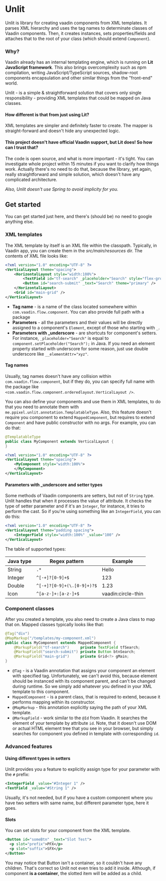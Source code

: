 # Unlit
Unlit is library for creating vaadin components from XML templates. It parses XML hierarchy and uses the tag names to
determinate classes of Vaadin components. Then, it creates instances, sets properties/fields and attaches that to the
root of your class (which should extend `Component`).

### Why?
Vaadin already has an internal templating engine, which is running on **Lit JavaScript framework**. This also brings
overcomplexity such as npm compilation, writing JavaScript/TypeScript sources, shadow-root components encapsulation and
other similar things from the "front-end" world.

Unlit - is a simple & straightforward solution that covers only single responsibility - providing XML templates that
could be mapped on Java classes.

#### How different is that from just using Lit?
XML templates are simpler and definitely faster to create. The mapper is straight-forward and doesn't hide any 
unexpected logic.

#### This project doesn't have official Vaadin support, but Lit does! So how can I trust that?
The code is open source, and what is more important - it's tight. You can investigate whole project within 15 minutes
if you want to clarify how things work. Actually there's no need to do that, because the library, yet again, really
straightforward and simple solution, which doesn't have any complicated architecture.

*Also, Unlit doesn't use Spring to avoid implicity for you.*

## Get started
You can get started just here, and there's (should be) no need to google anything else.

### XML templates
The XML template by itself is an XML file within the classpath. Typically, in Vaadin app, you can create them in the
*src/main/resources* dir. The contents of XML file looks like:
```XML
<?xml version="1.0" encoding="UTF-8" ?>
<VerticalLayout theme="spacing">
    <HorizontalLayout style="width:100%">
        <TextField id="tf-search" _placeholder="Search" style="flex-grow:1" />
        <Button id="search-submit" _text="Search" theme="primary" />
    </HorizontalLayout>
    <Grid id="main-grid" />
</VerticalLayout>
```
- **Tag name** - is a name of the class located somewhere within `com.vaadin.flow.component`. You can also provide full 
  path with a package
- **Parameters** - all the parameters and their values will be directly assigned to a component's `Element`, except of
  those who starting with `_`.
- **Parameters with _underscore** - are shortcuts for component's setters. For instance, `_placeholder="Search"` is
  equal to `component.setPlaceholder("Search");` in Java. If you need an element property started with underscore for
  some reason, just use double underscore like `__elementAttr="xyz"`.

#### Tag names
Usually, tag names doesn't have any collision within `com.vaadin.flow.component`, but if they do, you can specify full
name with the package like `<com.vaadin.flow.component.orderedlayout.VerticalLayout />`.

You can also define your components and use them in XML templates, to do that you need to annotate them with 
`me.ppixel.unlit.annotation.TemplatableType`. Also, this feature doesn't require you component to extend 
`MappedComponent`, but requires to extend `Component` and have public constructor with no args. For example, you can do
that:

```Java
@TemplatableType
public class MyComponent extends VerticalLayout {
}
```
```XML
<?xml version="1.0" encoding="UTF-8" ?>
<VerticalLayout theme="spacing">
    <MyComponent style="width:100%">
    </MyComponent>
</VerticalLayout>
```

#### Parameters with _underscore and setter types
Some methods of Vaadin components are setters, but not of `String` type. Unlit handles that when it processes the value
of attribute. It checks the type of setter parameter and if it's an `Integer`, for instance, it tries to perform the
cast. So if you're using something like an `IntegerField`, you can do this:
```XML
<?xml version="1.0" encoding="UTF-8" ?>
<VerticalLayout theme="padding spacing">
    <IntegerField style="width:100%" _value="100" />
</VerticalLayout>
```
The table of supported types:

| Java type | Regex pattern              | Example            |
|-----------|----------------------------|--------------------|
| String    | `.*`                       | Hello              |
| Integer   | `^[-+]?[0-9]+$`            | 123                |
| Double    | `^[-+]?[0-9]+(\.[0-9]+)?$` | 1.23               |
| Icon      | `^[a-z-]+:[a-z-]+$`        | vaadin:circle-thin |

### Component classes
After you created a template, you also need to create a Java class to map that on. Mapped classes typically looks like 
that:
```Java
@Tag("div")
@MapMarkup("/templates/my-component.xml")
public class MyComponent extends MappedComponent {
    @MarkupField("tf-search")     private TextField tfSearch;
    @MarkupField("search-submit") private Button btnSearch;
    @MarkupField("main-grid")     private Grid<?> gMain;
}
```
- `@Tag` - is a Vaadin annotation that assigns your component an element with specified tag. Unfortunately, we can't
  avoid this, because element should be instanced with its component parent, and can't be changed during runtime. So we
  simply add whatever you defined in your XML template to this component.
- `MappedComponent` - is a parent class, that is required to extend, because it performs mapping within its constructor. 
- `@MapMarkup` - this annotation explicitly saying the path of your XML template.
- `@MarkupField` - work similar to the `@Id` from Vaadin. It searches the element of your template by attribute `id`.
  Note, that it doesn't use DOM or actual HTML element tree that you see in your browser, but simply searches for
  component you defined in template with corresponding `id`.

### Advanced features
#### Using different types in setters
Unlit provides you a feature to explicitly assign type for your parameter with the `#` prefix:
```XML
<IntegerField _value="#Integer 1" />
<TextField _value="#String 1" />
```
Usually, it's not needed, but if you have a custom component where you have two setters with same name, but different
parameter type, here it goes.
#### Slots
You can set slots for your component from the XML template.
```XML
<Button id="someBtn" _text="Slot Test">
  <p slot="prefix">PFX</p>
  <p slot="suffix">SFX</p>
</Button>
```
You may notice that Button isn't a container, so it couldn't have any children. That's correct so Unlit not even tries
to add it inside. Although, if component **is a container**, the slotted item will be added as a child.